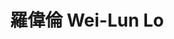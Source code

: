 ---
chinese_name: 羅偉倫
english_name: Wei-Lun Lo
title: 羅偉倫 Wei-Lun Lo
id: loweilun
collection: alumni
type: alumni
position: Alumni
department: University of Rochester
location: "Rochester, NY, 美國"
# image_path: https://source.unsplash.com/collection/139386/600x600?a=.png
photo: alumni/loweilun.jpeg
cohort: "2023"
---